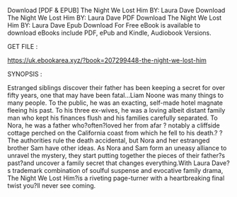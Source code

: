 Download [PDF & EPUB] The Night We Lost Him BY: Laura Dave Download The Night We Lost Him BY: Laura Dave PDF Download The Night We Lost Him BY: Laura Dave Epub Download For Free eBook is available to download eBooks include PDF, ePub and Kindle, Audiobook Versions.

GET FILE :

https://uk.ebookarea.xyz/?book=207299448-the-night-we-lost-him

SYNOPSIS : 

Estranged siblings discover their father has been keeping a secret for over fifty years, one that may have been fatal...Liam Noone was many things to many people. To the public, he was an exacting, self-made hotel magnate fleeing his past. To his three ex-wives, he was a loving albeit distant family man who kept his finances flush and his families carefully separated. To Nora, he was a father who?often?loved her from afar ? notably a cliffside cottage perched on the California coast from which he fell to his death.? ?The authorities rule the death accidental, but Nora and her estranged brother Sam have other ideas. As Nora and Sam form an uneasy alliance to unravel the mystery, they start putting together the pieces of their father?s past?and uncover a family secret that changes everything.With Laura Dave?s trademark combination of soulful suspense and evocative family drama, The Night We Lost Him?is a riveting page-turner with a heartbreaking final twist you?ll never see coming.
